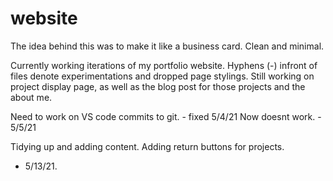 # website 

The idea behind this was to make it like a business card. Clean and minimal.


Currently working iterations of my portfolio website. Hyphens (-) infront of files denote experimentations and dropped page stylings. Still working on project display page, as well as the blog post for those projects and the about me. 

Need to work on VS code commits to git. - fixed 5/4/21
Now doesnt work. - 5/5/21

Tidying up and adding content.
Adding return buttons for projects. 
- 5/13/21.
